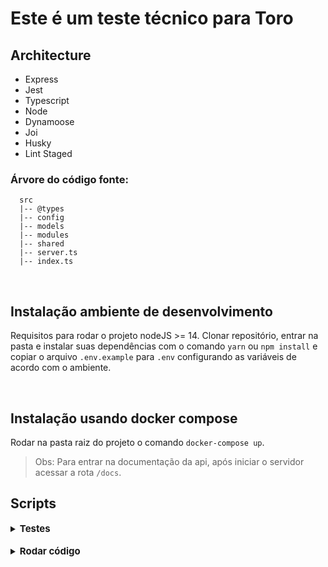 # Este é um teste técnico para Toro

## Architecture

- Express
- Jest
- Typescript
- Node
- Dynamoose
- Joi
- Husky
- Lint Staged

### <strong>Árvore do código fonte:</strong>

```
  src
  |-- @types
  |-- config
  |-- models
  |-- modules
  |-- shared
  |-- server.ts
  |-- index.ts
```

<br/>

## Instalação ambiente de desenvolvimento

Requisitos para rodar o projeto nodeJS >= 14. Clonar repositório, entrar na pasta e instalar suas dependências com o comando `yarn` ou `npm install` e copiar o arquivo `.env.example` para `.env` configurando as variáveis de acordo com o ambiente.

<br/>

## Instalação usando docker compose

Rodar na pasta raiz do projeto o comando `docker-compose up`.

> Obs: Para entrar na documentação da api, após iniciar o servidor acessar a rota `/docs`.


## Scripts

<details>
  <summary>
    <strong style="font-size: 15px;">Testes</strong>
  </summary>

  <br/>

  <b>Rodar testes</b>

  > `npm test`

  <b>Rodar cobertura de testes</b>

  > `npm run test:ci`

  <b>Rodar testes verbosos</b>

  > `npm run test:verbose`

  <b>Rodar testes unitários</b>

  > `npm run test:unit`

  <b>Rodar testes de integração `(Obs: não tive tempo para desenvolver testes de integração)`</b>

  > `npm run test:integration`

  <b>Rodar testes de arquigos staged</b>

  > `npm run test:staged`
</details>

<br/>

<details>
  <summary>
    <strong style="font-size: 15px;">Rodar código</strong>
  </summary>

  <br/>

  <b>Servidor de desenvolvimento</b>

  > `npm run dev`

  <b>Servidor de produção</b>

  <p>*** Antes rodar script de build ***</p>

  > `npm run start`

  <b>Buildar código</b>

  > `npm run build`
</details>